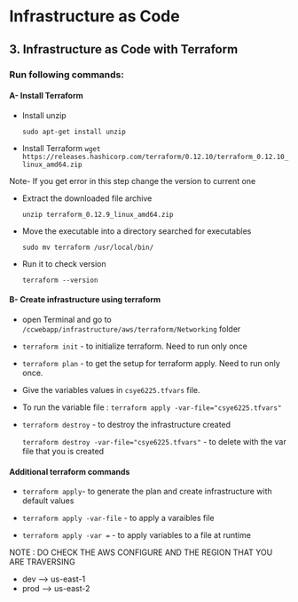 
# Infrastructure as Code

## 3. Infrastructure as Code with Terraform

### Run following commands:

#### A- Install Terraform

- Install unzip

     ` sudo apt-get install unzip `
- Install Terraform 
 ` wget https://releases.hashicorp.com/terraform/0.12.10/terraform_0.12.10_linux_amd64.zip `

 Note- If you get error in this step change the version to current one

- Extract the downloaded file archive

  `unzip terraform_0.12.9_linux_amd64.zip `

- Move the executable into a directory searched for executables

  ` sudo mv terraform /usr/local/bin/ `

- Run it to check version

     `terraform --version ` 

#### B- Create infrastructure using terraform

- open Terminal and go to `/ccwebapp/infrastructure/aws/terraform/Networking` folder

- ` terraform init ` - to initialize terraform. Need to run only once

- ` terraform plan ` - to get the setup for terraform apply. Need to run only once.

- Give the variables values in `csye6225.tfvars` file.

- To run the variable file : ` terraform apply -var-file="csye6225.tfvars" `

- ` terraform destroy ` - to destroy the infrastructure created

  ` terraform destroy -var-file="csye6225.tfvars" ` - to delete with the var file that you is created

#### Additional terraform commands

- ` terraform apply `- to generate the plan and create infrastructure with default values

- ` terraform apply -var-file ` - to apply a varaibles file

- ` terraform apply -var = ` - to apply variables to a file at runtime

NOTE : DO CHECK THE AWS CONFIGURE AND THE REGION THAT YOU ARE TRAVERSING
- dev --> us-east-1
- prod --> us-east-2